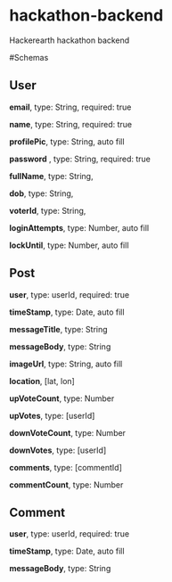 # hackathon-backend
Hackerearth hackathon backend

#Schemas

## User
**email**,          type: String, required: true

**name**,           type: String, required: true

**profilePic**,     type: String, auto fill

**password** ,      type: String, required: true

**fullName**,       type: String,

**dob**,            type: String,

**voterId**,        type: String,

**loginAttempts**,  type: Number, auto fill

**lockUntil**,      type: Number, auto fill

## Post
**user**,           type: userId, required: true

**timeStamp**,      type: Date,   auto fill

**messageTitle**,   type: String

**messageBody**,    type: String

**imageUrl**,       type: String, auto fill

**location**,       [lat, lon]

**upVoteCount**,    type: Number

**upVotes**,        type: [userId]

**downVoteCount**,  type: Number

**downVotes**,      type: [userId]

**comments**,       type: [commentId]

**commentCount**,   type: Number

## Comment

**user**,           type: userId, required: true

**timeStamp**,      type: Date, auto fill

**messageBody**,     type: String


